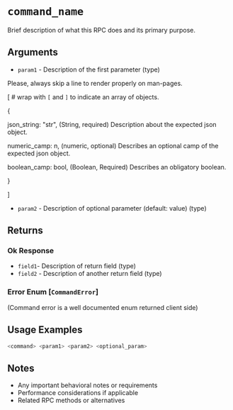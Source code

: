# `command_name`

Brief description of what this RPC does and its primary purpose.

## Arguments

* `param1` - Description of the first parameter (type)

Please, always skip a line to render properly on man-pages.

[ # wrap with `[` and `]` to indicate an array of objects.

 {

   json_string: "str", (String, required) Description about the expected json object.

   numeric_camp: n, (numeric, optional) Describes an optional camp of the expected json object.

   boolean_camp: bool, (Boolean, Required) Describes an obligatory boolean.

 }

]

* `param2`  - Description of optional parameter (default: value) (type)

## Returns

### Ok Response
- `field1`- Description of return field (type)
- `field2` - Description of another return field (type)

### Error Enum [`CommandError`]

(Command error is a well documented enum returned client side)

## Usage Examples

```bash
<command> <param1> <param2> <optional_param>
```

## Notes
- Any important behavioral notes or requirements
- Performance considerations if applicable
- Related RPC methods or alternatives

